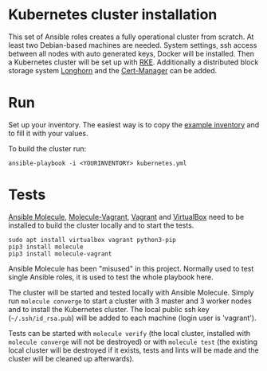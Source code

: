 # Kubernetes cluster installation

This set of Ansible roles creates a fully operational cluster from scratch. At least two Debian-based machines are needed. 
System settings, ssh access between all nodes with auto generated keys, Docker will be installed. Then a Kubernetes cluster will be set up with [RKE](https://rancher.com/docs/rke/latest/en/).
Additionally a distributed block storage system [Longhorn](https://github.com/longhorn/longhorn) and the [Cert-Manager](https://github.com/jetstack/cert-manager) can be added.

# Run

Set up your inventory. The easiest way is to copy the [example inventory](inventories/test) and to fill it with your values. 

To build the cluster run:

```
ansible-playbook -i <YOURINVENTORY> kubernetes.yml
```

# Tests

[Ansible Molecule](https://github.com/ansible-community/molecule), [Molecule-Vagrant](https://github.com/ansible-community/molecule-vagrant), [Vagrant](https://github.com/hashicorp/vagrant) and [VirtualBox](https://www.virtualbox.org/) need to be installed to build the cluster locally and to start the tests.

```
sudo apt install virtualbox vagrant python3-pip
pip3 install molecule
pip3 install molecule-vagrant
```

Ansible Molecule has been "misused" in this project. Normally used to test single Ansible roles,
it is used to test the whole playbook here.

The cluster will be started and tested locally with Ansible Molecule. Simply run `molecule converge`
to start a cluster with 3 master and 3 worker nodes and to install the Kubernetes cluster.
The local public ssh key (`~/.ssh/id_rsa.pub`) will be added to each machine
(login user is 'vagrant').

Tests  can be started with `molecule verify` (the local cluster, installed with
`molecule converge` will not be destroyed) or with `molecule test` (the existing local
cluster will be destroyed if it exists, tests and lints will be made and the cluster
will be cleaned up afterwards).
